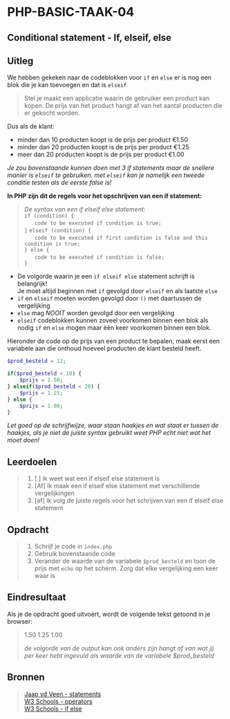# PHP-BASIC-TAAK-04
## Conditional statement - If, elseif, else
## Uitleg
We hebben gekeken naar de codeblokken voor `if` en `else` er is nog een blok die je kan toevoegen en dat is `elseif`
>
>Stel je maakt een applicatie waarin de gebruiker een product kan kopen. De prijs van het product hangt af van het aantal producten die er gekocht worden.
>
Dus als de klant: 
* minder dan 10 producten koopt is de prijs per product €1.50 
* minder dan 20 producten koopt is de prijs per product €1.25
* meer dan 20 producten koopt is de prijs per product €1.00
>
_Je zou bovenstaande kunnen doen met 3 if statements maar de snellere manier is `elseif` te gebruiken. met `elseif` kan je namelijk een tweede conditie testen als de eerste false is!_

**In PHP zijn dit de regels voor het opschrijven van een if statement:**  
>_De syntax van een if elseif else statement:_  
>`if (condition) {`  
>&nbsp;&nbsp;&nbsp;&nbsp;&nbsp;&nbsp;`code to be executed if condition is true;`  
>`}`
>`elseif (condition) {`  
>&nbsp;&nbsp;&nbsp;&nbsp;&nbsp;&nbsp;`code to be executed if first condition is false and this condition is true;`  
>`} else {`  
>&nbsp;&nbsp;&nbsp;&nbsp;&nbsp;&nbsp;`code to be executed if condition is false;`  
>`}`

* De volgorde waarin je een `if elseif else` statement schrijft is belangrijk!   
Je moet altijd beginnen met `if` gevolgd door `elseif` en als laatste `else`
* `if` en `elseif` moeten worden gevolgd door `()` met daartussen de vergelijking
* `else` mag _NOOIT_ worden gevolgd door een vergelijking
* `elseif` codeblokken kunnen zoveel voorkomen binnen een blok als nodig `if` en `else` mogen maar èèn keer voorkomen binnen een blok.
>
Hieronder de code op de prijs van een product te bepalen, maak eerst een variabele aan die onthoud hoeveel producten de klant besteld heeft.
```php
$prod_besteld = 12;

if($prod_besteld < 10) {
    $prijs = 1.50;
} elseif($prod_besteld < 20) {
    $prijs = 1.25;
} else {
    $prijs = 1.00;
}
```
_Let goed op de schrijfwijze, waar staan haakjes en wat staat er tussen de haakjes, als je niet de juiste syntax gebruikt weet PHP echt niet wat het moet doen!_

## Leerdoelen
>1. [ ] ik weet wat een if elseif else statement is
>2. [Af] Ik maak een if elseif else statement met verschillende vergelijkingen
>3. [af] Ik volg de juiste regels voor het schrijven van een if elseif else statement

## Opdracht

>1. Schrijf je code in `index.php`
>2. Gebruik bovenstaande code
>3. Verander de waarde van de variabele `$prod_besteld` en toon de prijs met `echo` op het scherm. Zorg dat elke vergelijking een keer waar is

## Eindresultaat
Als je de opdracht goed uitvoert, wordt de volgende tekst getoond in je browser: 
>1.50
>1.25
>1.00  
>  
>_de volgorde van de output kan ook anders zijn hangt af van wat jij per keer hebt ingevuld als waarde van de variabele $prod_besteld_

## Bronnen
>[Jaap vd Veen - statements](https://phpbasis.jaapvdveen.nl/basiscursus-php/les-2-inleiding-statements/)  
>[W3 Schools - operators](https://www.w3schools.com/php/php_operators.asp)  
>[W3 Schools - if else](https://www.w3schools.com/php/php_if_else.asp)
